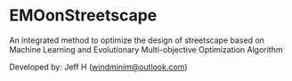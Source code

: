 # EMOonStreetscape
An integrated method to optimize the design of streetscape based on Machine Learning and Evolutionary Multi-objective Optimization Algorithm

Developed by: Jeff H (windminim@outlook.com)
